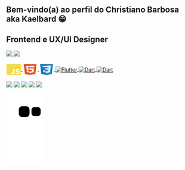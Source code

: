 ## Bem-vindo(a) ao perfil do Christiano Barbosa aka Kaelbard 😁
## Frontend e UX/UI Designer

 <div>
   <a href="https://github.com/kaelbard">
   <img height="180em" src="https://github-readme-stats.vercel.app/api?username=kaelbard&show_icons=true&theme=tokyonight&include_all_commits=true&count_private=true"/>
   <img height="180em" src="https://github-readme-stats.vercel.app/api/top-langs/?username=kaelbard&layout=compact&langs_count=6&theme=tokyonight"/>

</div>
<div style="display: inline_block"><br>
  <img align="center" alt="Js" height="30" width="40" src="https://raw.githubusercontent.com/devicons/devicon/master/icons/javascript/javascript-plain.svg">
  <img align="center" alt="HTML" height="30" width="40" src="https://raw.githubusercontent.com/devicons/devicon/master/icons/html5/html5-original.svg">
  <img align="center" alt="CSS" height="30" width="40" src="https://raw.githubusercontent.com/devicons/devicon/master/icons/css3/css3-original.svg">
  <img align="center" alt="Flutter" height="30" width="40" src="https://cdn.jsdelivr.net/gh/devicons/devicon/icons/flutter/flutter-original.svg">
  <img align="center" alt="Dart" height="30" width="40" src="https://cdn.jsdelivr.net/gh/devicons/devicon/icons/dart/dart-plain.svg">
  <img align="center" alt="Dart" height="30" width="40" src="https://cdn.jsdelivr.net/gh/devicons/devicon/icons/figma/figma-original.svg">
 </div>
 
 <br>
 
<div> 
 <a href="https://instagram.com/kaelbard" target="_blank"><img src="https://img.shields.io/badge/-Instagram-%23E4405F?style=for-the-badge&logo=instagram&logoColor=white" target="_blank"></a>
 <a href="https://discord.gg/TDf4Sfz" target="_blank"><img src="https://img.shields.io/badge/Discord-7289DA?style=for-the-badge&logo=discord&logoColor=white" target="_blank"></a> 
  <a href = "mailto:christianobarbossa@gmail.com"><img src="https://img.shields.io/badge/-Gmail-%23333?style=for-the-badge&logo=gmail&logoColor=white" target="_blank"></a>
  <a href="https://www.linkedin.com/in/christianobarbossa" target="_blank"><img src="https://img.shields.io/badge/-LinkedIn-%230077B5?style=for-the-badge&logo=linkedin&logoColor=white" target="_blank"></a> 
 <a href="https://www.behance.net/christibarbossa" target="_blank"><img src="https://img.shields.io/badge/-Behance-%23333?style=for-the-badge&logo=Behance&logoColor=white" target="_blank"></a> 
 
  ![Snake animation](https://github.com/kaelbard/kaelbard/blob/output/github-contribution-grid-snake.svg)

</div>
